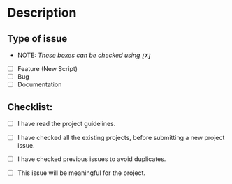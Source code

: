 # Description

<!-- Please include a summary of the issue.-->

## Type of issue
- NOTE: *These boxes can be checked using **`[X]`***

- [ ] Feature (New Script)
- [ ] Bug
- [ ] Documentation

## Checklist:

- [ ] I have read the project guidelines.
- [ ] I have checked all the existing projects, before submitting a new project issue.
- [ ] I have checked previous issues to avoid duplicates.
- [ ] This issue will be meaningful for the project.


<!-- Uncomment this in case you have an issue related to a bug in existing code.-->

<!--
- [ ] I have added screenshots of the bug
- [ ] I have added steps to reproduce the bug
- [ ] I have proposed a possible solution for the bug
-->
